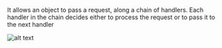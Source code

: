 It allows an object to pass a request, along a chain of handlers. Each handler in the chain decides either to process the request or to pass it to the next handler


![alt text](https://www.google.com/url?sa=i&url=https%3A%2F%2Fwww.geeksforgeeks.org%2Fchain-responsibility-design-pattern%2F&psig=AOvVaw3atIY1lqtgvpEyozxWv5oA&ust=1719645987122000&source=images&cd=vfe&opi=89978449&ved=0CBEQjRxqFwoTCKD309Pi_YYDFQAAAAAdAAAAABAE)